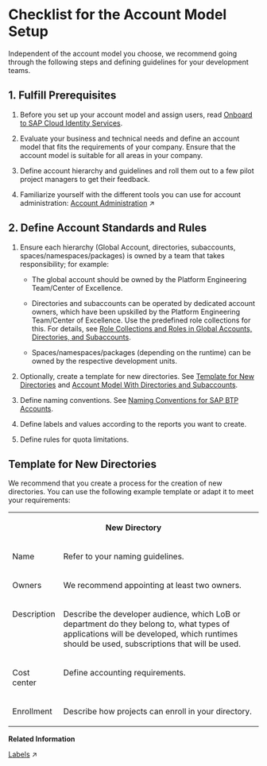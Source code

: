 <!-- loio7f1c318292934e088e5cd119271f0b1e -->

# Checklist for the Account Model Setup

Independent of the account model you choose, we recommend going through the following steps and defining guidelines for your development teams.



<a name="loio7f1c318292934e088e5cd119271f0b1e__section_mzm_ctn_fyb"/>

## 1. Fulfill Prerequisites

1.  Before you set up your account model and assign users, read [Onboard to SAP Cloud Identity Services](../onboard-to-sap-cloud-identity-services-9c897ee.md).

2.  Evaluate your business and technical needs and define an account model that fits the requirements of your company. Ensure that the account model is suitable for all areas in your company.

3.  Define account hierarchy and guidelines and roll them out to a few pilot project managers to get their feedback.

4.  Familiarize yourself with the different tools you can use for account administration: [Account Administration](https://help.sap.com/viewer/65de2977205c403bbc107264b8eccf4b/Cloud/en-US/5d62ec89de39442f8f31d527855cbced.html "Learn how to manage global accounts, directories, and subaccounts on SAP BTP using different tools.") :arrow_upper_right:




## 2. Define Account Standards and Rules

1.  Ensure each hierarchy \(Global Account, directories, subaccounts, spaces/namespaces/packages\) is owned by a team that takes responsibility; for example:

    -   The global account should be owned by the Platform Engineering Team/Center of Excellence.

    -   Directories and subaccounts can be operated by dedicated account owners, which have been upskilled by the Platform Engineering Team/Center of Excellence. Use the predefined role collections for this. For details, see [Role Collections and Roles in Global Accounts, Directories, and Subaccounts](https://help.sap.com/docs/btp/sap-business-technology-platform/role-collections-and-roles-in-global-accounts-directories-and-subaccounts?version=Cloud).

    -   Spaces/namespaces/packages \(depending on the runtime\) can be owned by the respective development units.


2.  Optionally, create a template for new directories. See [Template for New Directories](checklist-for-the-account-model-setup-7f1c318.md#loio7f1c318292934e088e5cd119271f0b1e__section_template_for_directories) and [Account Model With Directories and Subaccounts](account-model-with-directories-and-subaccounts-b5a6b58.md#loiob5a6b58694784d0c9f4ff85f9b7336dd).

3.  Define naming conventions. See [Naming Conventions for SAP BTP Accounts](naming-conventions-for-sap-btp-accounts-5302ea4.md).

4.  Define labels and values according to the reports you want to create.

5.  Define rules for quota limitations.




<a name="loio7f1c318292934e088e5cd119271f0b1e__section_template_for_directories"/>

## Template for New Directories

We recommend that you create a process for the creation of new directories. You can use the following example template or adapt it to meet your requirements:


<table>
<tr>
<th valign="top" colspan="2">

New Directory

</th>
</tr>
<tr>
<td valign="top">

Name

</td>
<td valign="top">

Refer to your naming guidelines.

</td>
</tr>
<tr>
<td valign="top">

Owners

</td>
<td valign="top">

We recommend appointing at least two owners.

</td>
</tr>
<tr>
<td valign="top">

Description

</td>
<td valign="top">

Describe the developer audience, which LoB or department do they belong to, what types of applications will be developed, which runtimes should be used, subscriptions that will be used.

</td>
</tr>
<tr>
<td valign="top">

Cost center

</td>
<td valign="top">

Define accounting requirements.

</td>
</tr>
<tr>
<td valign="top">

Enrollment

</td>
<td valign="top">

Describe how projects can enroll in your directory.

</td>
</tr>
</table>

**Related Information**  


[Labels](https://help.sap.com/viewer/65de2977205c403bbc107264b8eccf4b/Cloud/en-US/8ed4a705efa0431b910056c0acdbf377.html#loioe8663c08ead648faa673b0d63c5b478e "Labels are user-defined words or phrases that you can assign to various entities in SAP BTP to categorize them in your global account, to identify them more easily.") :arrow_upper_right:

